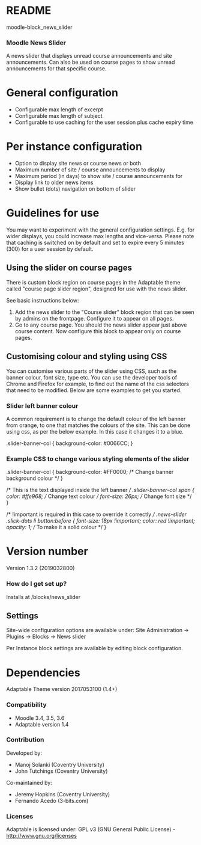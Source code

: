 # README #
moodle-block_news_slider

### Moodle News Slider ###
A news slider that displays unread course announcements and site announcements.  Can also be used on course pages to show unread announcements for that specific course.

# General configuration #

- Configurable max length of excerpt
- Configurable max length of subject
- Configurable to use caching for the user session plus cache expiry time

# Per instance configuration  #

- Option to display site news or course news or both
- Maximum number of site / course announcements to display
- Maximum period (in days) to show site / course announcements for
- Display link to older news items
- Show bullet (dots) navigation on bottom of slider

# Guidelines for use #

You may want to experiment with the general configuration settings. E.g. for wider displays, you could increase max lengths and vice-versa.  Please note that caching is switched on by default and set to expire every 5 minutes (300) for a user session by default.

## Using the slider on course pages ##

There is custom block region on course pages in the Adaptable theme called "course page slider region", designed for use with the news slider.  

See basic instructions below:

1. Add the news slider to the "Course slider" block region that can be seen by admins on the frontpage.  Configure it to appear on all pages.
2. Go to any course page. You should the news slider appear just above course content. Now configure this block to appear only on course pages.

## Customising colour and styling using CSS ##

You can customise various parts of the slider using CSS, such as the banner colour, font size, type etc.  You can use the developer tools of Chrome and Firefox for example, to find out the name of the css selectors that need to be modified.  Below are some examples to get you started.

### Slider left banner colour ###

A common requirement is to change the default colour of the left banner from orange, to one that matches the colours of the site.  This can be done using css, as per the below example.  In this case it changes it to a blue.

.slider-banner-col {
background-color: #0066CC;
}

### Example CSS to change various styling elements of the slider ###

.slider-banner-col {
    background-color: #FF0000; /* Change banner background colour */
}

/* This is the text displayed inside the left banner */
.slider-banner-col span {
    color: #ffe968;   /* Change text colour */
    font-size: 26px;  /* Change font size */
}

/* !important is required in this case to override it correctly */
.news-slider .slick-dots li button:before {
    font-size: 18px !important;
    color: red !important;
    opacity: 1;  /* To make it a solid colour */
}

# Version number #

Version 1.3.2 (2019032800)

### How do I get set up? ###

Installs at <moodleroot>/blocks/news_slider

## Settings ##

Site-wide configuration options are available under: 
Site Administration -> Plugins -> Blocks -> News slider

Per Instance block settings are available by editing block configuration.

# Dependencies #

Adaptable Theme version 2017053100 (1.4+)

### Compatibility ###

- Moodle 3.4, 3.5, 3.6
- Adaptable version 1.4

### Contribution ###

Developed by:

 * Manoj Solanki (Coventry University)
 * John Tutchings (Coventry University)

Co-maintained by:

 * Jeremy Hopkins (Coventry University)
 * Fernando Acedo (3-bits.com)
 
 ### Licenses ###

Adaptable is licensed under:
GPL v3 (GNU General Public License) - http://www.gnu.org/licenses
